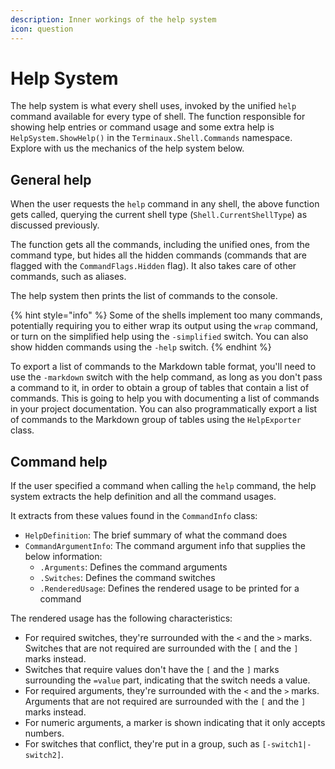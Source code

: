 ```yaml
---
description: Inner workings of the help system
icon: question
---
```


# Help System

The help system is what every shell uses, invoked by the unified `help` command available for every type of shell. The function responsible for showing help entries or command usage and some extra help is `HelpSystem.ShowHelp()` in the `Terminaux.Shell.Commands` namespace. Explore with us the mechanics of the help system below.

## General help

When the user requests the `help` command in any shell, the above function gets called, querying the current shell type (`Shell.CurrentShellType`) as discussed previously.

The function gets all the commands, including the unified ones, from the command type, but hides all the hidden commands (commands that are flagged with the `CommandFlags.Hidden` flag). It also takes care of other commands, such as aliases.

The help system then prints the list of commands to the console.

{% hint style="info" %}
Some of the shells implement too many commands, potentially requiring you to either wrap its output using the `wrap` command, or turn on the simplified help using the `-simplified` switch. You can also show hidden commands using the `-help` switch.
{% endhint %}

To export a list of commands to the Markdown table format, you'll need to use the `-markdown` switch with the help command, as long as you don't pass a command to it, in order to obtain a group of tables that contain a list of commands. This is going to help you with documenting a list of commands in your project documentation. You can also programmatically export a list of commands to the Markdown group of tables using the `HelpExporter` class.

## Command help

If the user specified a command when calling the `help` command, the help system extracts the help definition and all the command usages.

It extracts from these values found in the `CommandInfo` class:

* `HelpDefinition`: The brief summary of what the command does
* `CommandArgumentInfo`: The command argument info that supplies the below information:
  * `.Arguments`: Defines the command arguments
  * `.Switches`: Defines the command switches
  * `.RenderedUsage`: Defines the rendered usage to be printed for a command

The rendered usage has the following characteristics:

* For required switches, they're surrounded with the `<` and the `>` marks. Switches that are not required are surrounded with the `[` and the `]` marks instead.
* Switches that require values don't have the `[` and the `]` marks surrounding the `=value` part, indicating that the switch needs a value.
* For required arguments, they're surrounded with the `<` and the `>` marks. Arguments that are not required are surrounded with the `[` and the `]` marks instead.
* For numeric arguments, a marker is shown indicating that it only accepts numbers.
* For switches that conflict, they're put in a group, such as `[-switch1|-switch2]`.
